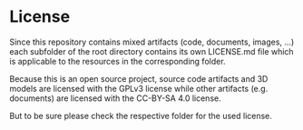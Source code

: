 # License

Since this repository contains mixed artifacts (code, documents, images, ...) each subfolder of the root directory contains its own LICENSE.md file which is applicable to the resources in the corresponding folder.

Because this is an open source project, source code artifacts and 3D models are licensed with the GPLv3 license while other artifacts (e.g. documents) are licensed with the CC-BY-SA 4.0 license.

But to be sure please check the respective folder for the used license.